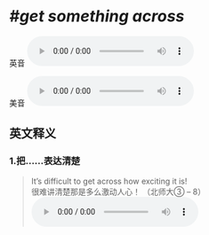 # ***\#get something across*** 
英音
<audio src="./media/get something across1_AAC.aac" controls="controls"></audio>

美音
<audio src="./media/get something across2.aac" controls="controls"></audio>



  

英文释义
---
### 1.**把……表达清楚**  

 > It’s difficult to get across how exciting it is!  
 > 很难讲清楚那是多么激动人心！  （北师大③ – 8）  
<audio src="./media/get-29.aac" controls="controls"></audio>


